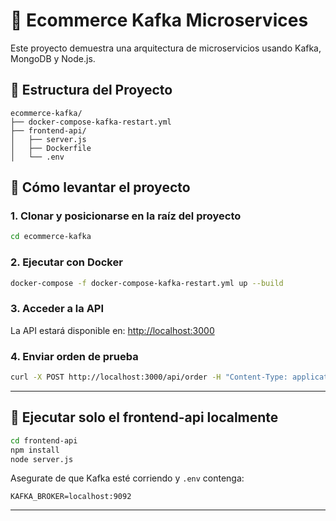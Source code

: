 
# 🛒 Ecommerce Kafka Microservices

Este proyecto demuestra una arquitectura de microservicios usando Kafka, MongoDB y Node.js.

## 📁 Estructura del Proyecto

```
ecommerce-kafka/
├── docker-compose-kafka-restart.yml
├── frontend-api/
│   ├── server.js
│   ├── Dockerfile
│   └── .env
```

## 🚀 Cómo levantar el proyecto

### 1. Clonar y posicionarse en la raíz del proyecto

```bash
cd ecommerce-kafka
```

### 2. Ejecutar con Docker

```bash
docker-compose -f docker-compose-kafka-restart.yml up --build
```

### 3. Acceder a la API

La API estará disponible en: [http://localhost:3000](http://localhost:3000)

### 4. Enviar orden de prueba

```bash
curl -X POST http://localhost:3000/api/order -H "Content-Type: application/json" -d '{"orderId": "123", "total": 500}'
```

---

## 🧪 Ejecutar solo el frontend-api localmente

```bash
cd frontend-api
npm install
node server.js
```

Asegurate de que Kafka esté corriendo y `.env` contenga:

```
KAFKA_BROKER=localhost:9092
```

---
